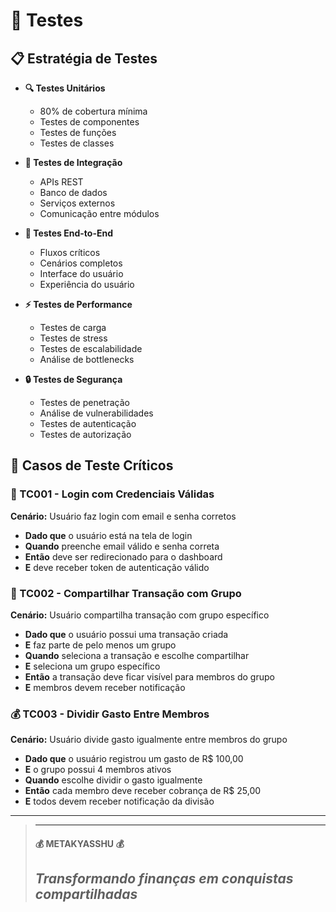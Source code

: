 # 🧪 Testes

## 📋 Estratégia de Testes

* **🔍 Testes Unitários**
    * 80% de cobertura mínima
    * Testes de componentes
    * Testes de funções
    * Testes de classes

* **🔄 Testes de Integração**
    * APIs REST
    * Banco de dados
    * Serviços externos
    * Comunicação entre módulos

* **🎯 Testes End-to-End**
    * Fluxos críticos
    * Cenários completos
    * Interface do usuário
    * Experiência do usuário

* **⚡ Testes de Performance**
    * Testes de carga
    * Testes de stress
    * Testes de escalabilidade
    * Análise de bottlenecks

* **🔒 Testes de Segurança**
    * Testes de penetração
    * Análise de vulnerabilidades
    * Testes de autenticação
    * Testes de autorização

## 📝 Casos de Teste Críticos

### 🔐 TC001 - Login com Credenciais Válidas

**Cenário:** Usuário faz login com email e senha corretos

* **Dado que** o usuário está na tela de login
* **Quando** preenche email válido e senha correta
* **Então** deve ser redirecionado para o dashboard
* **E** deve receber token de autenticação válido

### 🔄 TC002 - Compartilhar Transação com Grupo

**Cenário:** Usuário compartilha transação com grupo específico

* **Dado que** o usuário possui uma transação criada
* **E** faz parte de pelo menos um grupo
* **Quando** seleciona a transação e escolhe compartilhar
* **E** seleciona um grupo específico
* **Então** a transação deve ficar visível para membros do grupo
* **E** membros devem receber notificação

### 💰 TC003 - Dividir Gasto Entre Membros

**Cenário:** Usuário divide gasto igualmente entre membros do grupo

* **Dado que** o usuário registrou um gasto de R$ 100,00
* **E** o grupo possui 4 membros ativos
* **Quando** escolhe dividir o gasto igualmente
* **Então** cada membro deve receber cobrança de R$ 25,00
* **E** todos devem receber notificação da divisão

---

> ---------------------------------------------------------------------------
> #### 💰 METAKYASSHU 💰
> ***Transformando finanças em conquistas compartilhadas***
> ---------------------------------------------------------------------------